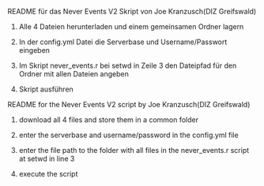README für das Never Events V2 Skript von Joe Kranzusch(DIZ Greifswald)

1. Alle 4 Dateien herunterladen und einem gemeinsamen Ordner lagern

2. In der config.yml Datei die Serverbase und Username/Passwort eingeben

3. Im Skript never_events.r bei setwd in Zeile 3 den Dateipfad für den Ordner mit allen Dateien angeben

4. Skript ausführen





README for the Never Events V2 script by Joe Kranzusch(DIZ Greifswald)

1. download all 4 files and store them in a common folder

2. enter the serverbase and username/password in the config.yml file

3. enter the file path to the folder with all files in the never_events.r script at setwd in line 3

4. execute the script

